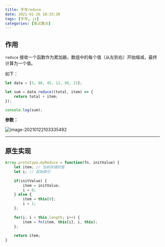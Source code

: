```yaml
---
title: 手写reduce
date: 2021-01-26 10:33:30
tags: [手写, js]
categories: [笔试重点]
---
```



## 作用

`reduce` 接收一个函数作为累加器，数组中的每个值（从左到右）开始缩减，最终计算为一个值。

<!-- more -->

如下：

```js
let data = [5, 88, 45, 12, 98, 23];

let sum = data.reduce((total, item) => {
    return total + item;
});

console.log(sum);
```





**参数：**

![image-20210122103335492](https://i.loli.net/2021/01/22/msbUlTIGrDHgnjM.png)





---



## 原生实现

```js
Array.prototype.myReduce = function(fn, initValue) {
    let item; // 当前存储的值
    let i; // 起始索引
    
    if(initValue) {
        item = initValue;
        i = 0;
    } else {
        item = this[0];
        i = 1;
    };
    
    for(i; i < this.length; i++) {
        item = fn(item, this[i], i, this);
    };
    
    return item;
}
```

